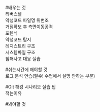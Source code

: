 #배우는 것  
리버스쉘  
악성코드 파일명 위변조  
거점확보 후 측면이동공격  
포렌식  
악성코드 탐지  
레지스트리 구조   
시스템파일 구조  
침해사고 대응 실습  
  
#쉬는시간에 해야할 것  
로그 분석 연습(필수! 수업에서 설명 안하는 부분)  
  
#Git 해킹 시나리오 실습 팁  
적는이유  
>

#봐야할 것  
>
